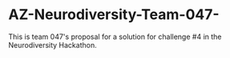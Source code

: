 # AZ-Neurodiversity-Team-047-
This is team 047's proposal for a solution for challenge #4 in the Neurodiversity Hackathon.  
